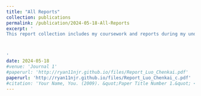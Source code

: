 ```yaml
---
title: "All Reports"
collection: publications
permalink: /publication/2024-05-18-All-Reports
excerpt: '
This report collection includes my coursework and reports during my undergraduate years, mainly to demonstrate the improvement of my report writing skills over several semesters, and what I am capable of.  



'
date: 2024-05-18
#venue: 'Journal 1'
#paperurl: 'http://ryan11njr.github.io/files/Report_Luo_Chenkai.pdf'
paperurl: 'http://ryan11njr.github.io/files/Report_Luo_Chenkai_c.pdf'
#citation: 'Your Name, You. (2009). &quot;Paper Title Number 1.&quot; <i>Journal 1</i>. 1(1).'
---
```



